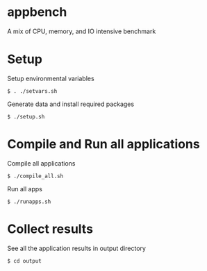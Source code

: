# appbench
A mix of CPU, memory, and IO intensive benchmark

# Setup 

Setup environmental variables


	$ . ./setvars.sh

Generate data and install required packages

	$ ./setup.sh


# Compile and Run all applications

Compile all applications

	$ ./compile_all.sh

Run all apps

	$ ./runapps.sh

# Collect results

See all the application results in output directory

	$ cd output
